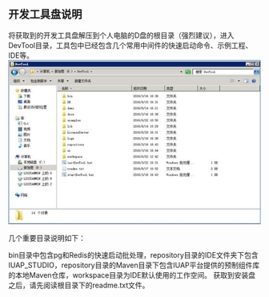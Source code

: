 
## 开发工具盘说明

将获取到的开发工具盘解压到个人电脑的D盘的根目录（强烈建议），进入DevTool目录，工具包中已经包含几个常用中间件的快速启动命令、示例工程、IDE等。
 ![工具目录](/img/image001.jpg)
 
几个重要目录说明如下：

bin目录中包含pg和Redis的快速启动批处理，repository目录的IDE文件夹下包含IUAP_STUDIO，repository目录的Maven目录下包含IUAP平台提供的预制组件库的本地Maven仓库，workspace目录为IDE默认使用的工作空间。
获取到安装盘之后，请先阅读根目录下的readme.txt文件。


